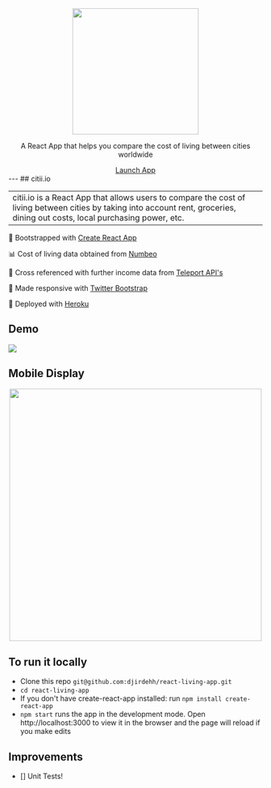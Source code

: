 <div align="center">
<img src="https://github.com/djirdehh/react-living-app/blob/master/src/logo_2.png" width="250"/>
<p>A React App that helps you compare the cost of living between cities worldwide</p>
<a href="http://www.citii.io" class="btn btn-primary btn-md">Launch App</a>
</div>
---
## citii.io
<table>
<tr>
<td>
citii.io is a React App that allows users to compare the cost of living between cities by taking into account rent, groceries, dining out costs, local purchasing power, etc.
</td>
</tr>
</table>

🔩 Bootstrapped with [Create React App](https://github.com/facebookincubator/create-react-app)

📊 Cost of living data obtained from [Numbeo](https://www.numbeo.com/cost-of-living/)

🎈 Cross referenced with further income data from [Teleport API's](https://developers.teleport.org/api/)

📱 Made responsive with [Twitter Bootstrap](http://getbootstrap.com/)

🎉 Deployed with [Heroku](https://blog.heroku.com/deploying-react-with-zero-configuration)

## Demo
<img src="https://github.com/djirdehh/react-living-app/blob/master/src/citii-movie.gif" />

## Mobile Display
<div align="center">
  <img src="https://cloud.githubusercontent.com/assets/12476938/22230928/7421f5ce-e1ae-11e6-8c9e-02d6d14842fe.png"   width="500"/>
</div>

## To run it locally
* Clone this repo `git@github.com:djirdehh/react-living-app.git`
* `cd react-living-app`
* If you don't have create-react-app installed: run `npm install create-react-app`
* `npm start` runs the app in the development mode. Open http://localhost:3000 to view it in the browser and the page will reload if you make edits

## Improvements
- [] Unit Tests!
